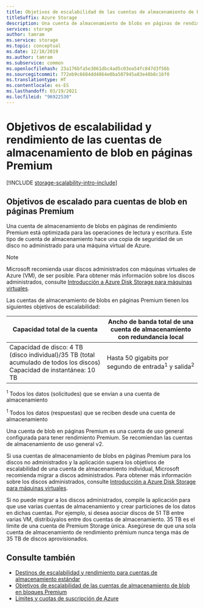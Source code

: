 ```yaml
---
title: Objetivos de escalabilidad de las cuentas de almacenamiento de blob en páginas Premium
titleSuffix: Azure Storage
description: Una cuenta de almacenamiento de blobs en páginas de rendimiento prémium está optimizada para las operaciones de lectura y escritura. Este tipo de cuenta de almacenamiento hace una copia de seguridad de un disco no administrado para una máquina virtual de Azure.
services: storage
author: tamram
ms.service: storage
ms.topic: conceptual
ms.date: 12/18/2019
ms.author: tamram
ms.subservice: common
ms.openlocfilehash: 23a176bfa5e3861dbc4ad5c03ea54fc847d3f56b
ms.sourcegitcommit: 772eb9c6684dd4864e0ba507945a83e48b8c16f0
ms.translationtype: HT
ms.contentlocale: es-ES
ms.lasthandoff: 03/19/2021
ms.locfileid: "96922530"
---
```

# <a name="scalability-and-performance-targets-for-premium-page-blob-storage-accounts"></a>Objetivos de escalabilidad y rendimiento de las cuentas de almacenamiento de blob en páginas Premium

[!INCLUDE [storage-scalability-intro-include](../../../includes/storage-scalability-intro-include.md)]

## <a name="scale-targets-for-premium-page-blob-accounts"></a>Objetivos de escalado para cuentas de blob en páginas Premium

Una cuenta de almacenamiento de blobs en páginas de rendimiento Premium está optimizada para las operaciones de lectura y escritura. Este tipo de cuenta de almacenamiento hace una copia de seguridad de un disco no administrado para una máquina virtual de Azure.

> [!NOTE]
> Microsoft recomienda usar discos administrados con máquinas virtuales de Azure (VM), de ser posible. Para obtener más información sobre los discos administrados, consulte [Introducción a Azure Disk Storage para máquinas virtuales](../../virtual-machines/managed-disks-overview.md).

Las cuentas de almacenamiento de blobs en páginas Premium tienen los siguientes objetivos de escalabilidad:

| Capacidad total de la cuenta                            | Ancho de banda total de una cuenta de almacenamiento con redundancia local                     |
| ------------------------------------------------- | --------------------------------------------------------------------------- |
| Capacidad de disco: 4 TB (disco individual)/35 TB (total acumulado de todos los discos) <br>Capacidad de instantánea: 10 TB | Hasta 50 gigabits por segundo de entrada<sup>1</sup> y salida<sup>2</sup> |

<sup>1</sup> Todos los datos (solicitudes) que se envían a una cuenta de almacenamiento

<sup>1</sup> Todos los datos (respuestas) que se reciben desde una cuenta de almacenamiento

Una cuenta de blob en páginas Premium es una cuenta de uso general configurada para tener rendimiento Premium. Se recomiendan las cuentas de almacenamiento de uso general v2.

Si usa cuentas de almacenamiento de blobs en páginas Premium para los discos no administrados y la aplicación supera los objetivos de escalabilidad de una cuenta de almacenamiento individual, Microsoft recomienda migrar a discos administrados. Para obtener más información sobre los discos administrados, consulte [Introducción a Azure Disk Storage para máquinas virtuales](../../virtual-machines/managed-disks-overview.md).

Si no puede migrar a los discos administrados, compile la aplicación para que use varias cuentas de almacenamiento y crear particiones de los datos en dichas cuentas. Por ejemplo, si desea asociar discos de 51 TB entre varias VM, distribúyalos entre dos cuentas de almacenamiento. 35 TB es el límite de una cuenta de Premium Storage única. Asegúrese de que una sola cuenta de almacenamiento de rendimiento prémium nunca tenga más de 35 TB de discos aprovisionados.

## <a name="see-also"></a>Consulte también

- [Destinos de escalabilidad y rendimiento para cuentas de almacenamiento estándar](../common/scalability-targets-standard-account.md)
- [Objetivos de escalabilidad de las cuentas de almacenamiento de blob en bloques Premium](../blobs/scalability-targets-premium-block-blobs.md)
- [Límites y cuotas de suscripción de Azure](../../azure-resource-manager/management/azure-subscription-service-limits.md)
